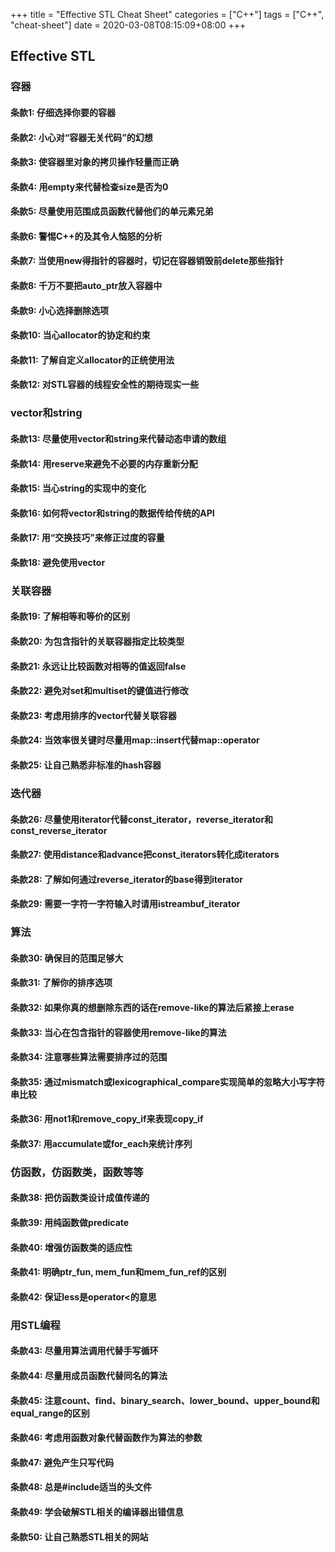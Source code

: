 +++
title = "Effective STL Cheat Sheet"
categories = ["C++"]
tags = ["C++", "cheat-sheet"]
date = 2020-03-08T08:15:09+08:00
+++

## Effective STL

### 容器
#### 条款1: 仔细选择你要的容器 
#### 条款2: 小心对“容器无关代码”的幻想 
#### 条款3: 使容器里对象的拷贝操作轻量而正确 
#### 条款4: 用empty来代替检查size是否为0 
#### 条款5: 尽量使用范围成员函数代替他们的单元素兄弟 
#### 条款6: 警惕C++的及其令人恼怒的分析 
#### 条款7: 当使用new得指针的容器时，切记在容器销毁前delete那些指针 
#### 条款8: 千万不要把auto_ptr放入容器中 
#### 条款9: 小心选择删除选项 
#### 条款10: 当心allocator的协定和约束 
#### 条款11: 了解自定义allocator的正统使用法 
#### 条款12: 对STL容器的线程安全性的期待现实一些 

### vector和string
#### 条款13: 尽量使用vector和string来代替动态申请的数组 
#### 条款14: 用reserve来避免不必要的内存重新分配 
#### 条款15: 当心string的实现中的变化 
#### 条款16: 如何将vector和string的数据传给传统的API 
#### 条款17: 用“交换技巧”来修正过度的容量 
#### 条款18: 避免使用vector<bool> 

### 关联容器
#### 条款19: 了解相等和等价的区别 
#### 条款20: 为包含指针的关联容器指定比较类型 
#### 条款21: 永远让比较函数对相等的值返回false 
#### 条款22: 避免对set和multiset的键值进行修改 
#### 条款23: 考虑用排序的vector代替关联容器 
#### 条款24: 当效率很关键时尽量用map::insert代替map::operator 
#### 条款25: 让自己熟悉非标准的hash容器 

### 迭代器
#### 条款26: 尽量使用iterator代替const_iterator，reverse_iterator和const_reverse_iterator 
#### 条款27: 使用distance和advance把const_iterators转化成iterators 
#### 条款28: 了解如何通过reverse_iterator的base得到iterator 
#### 条款29: 需要一字符一字符输入时请用istreambuf_iterator 

### 算法
#### 条款30: 确保目的范围足够大 
#### 条款31: 了解你的排序选项 
#### 条款32: 如果你真的想删除东西的话在remove-like的算法后紧接上erase 
#### 条款33: 当心在包含指针的容器使用remove-like的算法 
#### 条款34: 注意哪些算法需要排序过的范围 
#### 条款35: 通过mismatch或lexicographical_compare实现简单的忽略大小写字符串比较 
#### 条款36: 用not1和remove_copy_if来表现copy_if 
#### 条款37: 用accumulate或for_each来统计序列 

### 仿函数，仿函数类，函数等等
#### 条款38: 把仿函数类设计成值传递的 
#### 条款39: 用纯函数做predicate 
#### 条款40: 增强仿函数类的适应性 
#### 条款41: 明确ptr_fun, mem_fun和mem_fun_ref的区别 
#### 条款42: 保证less是operator<的意思 

### 用STL编程
#### 条款43: 尽量用算法调用代替手写循环 
#### 条款44: 尽量用成员函数代替同名的算法 
#### 条款45: 注意count、find、binary_search、lower_bound、upper_bound和equal_range的区别 
#### 条款46: 考虑用函数对象代替函数作为算法的参数 
#### 条款47: 避免产生只写代码 
#### 条款48: 总是#include适当的头文件 
#### 条款49: 学会破解STL相关的编译器出错信息 
#### 条款50: 让自己熟悉STL相关的网站 

